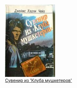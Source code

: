 ![](Сувенир%20из%20'Клуба%20мушкетеров'.jpg)  
[Сувенир из 'Клуба мушкетеров'](Сувенир%20из%20'Клуба%20мушкетеров'.md)
